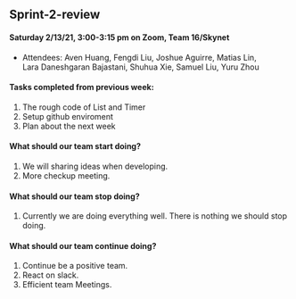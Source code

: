 ## Sprint-2-review

#### Saturday 2/13/21, 3:00-3:15 pm on Zoom, Team 16/Skynet     
  - Attendees: Aven Huang, Fengdi Liu, Joshue Aguirre, Matias Lin,    
    Lara Daneshgaran Bajastani, Shuhua Xie, Samuel Liu, Yuru Zhou

#### Tasks completed from previous week: 
   1. The rough code of List and Timer
   2. Setup github enviroment 
   3. Plan about the next week

#### What should our team start doing?
   1. We will sharing ideas when developing.
   2. More checkup meeting.

#### What should our team stop doing?
   1. Currently we are doing everything well. There is nothing we should stop doing.

#### What should our team continue doing?
   1. Continue be a positive team.  
   2. React on slack.
   3. Efficient team Meetings. 
  
